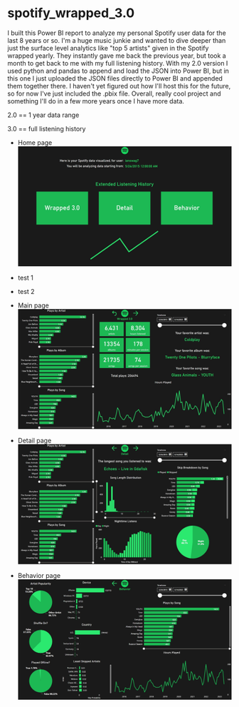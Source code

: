 # spotify_wrapped_3.0
I built this Power BI report to analyze my personal Spotify user data for the last 8 years or so. I'm a huge music junkie and wanted to dive deeper than just the surface level analytics like "top 5 artists" given in the Spotify wrapped yearly. They instantly gave me back the previous year, but took a month to get back to me with my full listening history. With my 2.0 version I used python and pandas to append and load the JSON into Power BI, but in this one I just uploaded the JSON files directly to Power BI and appended them together there. I haven't yet figured out how I'll host this for the future, so for now I've just included the .pbix file. Overall, really cool project and something I'll do in a few more years once I have more data.

2.0 == 1 year data range

3.0 == full listening history

- Home page<br />
<img src="images/home.jpg" alt="Home" width="800"><br />
- test 1
- test 2

- Main page<br />
<img src="images/wrapped.jpg" alt="Example Image 2" width="800"><br />
- Detail page<br />
<img src="images/detail.jpg" alt="Example Image 2" width="800"><br />
- Behavior page<br />
<img src="images/behavior.jpg" alt="Example Image 2" width="800"><br />